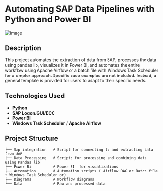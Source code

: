 # Automating SAP Data Pipelines with Python and Power BI
![image](https://github.com/user-attachments/assets/939599bc-a210-44be-b930-124fda786ae6)

## Description
This project automates the extraction of data from SAP, processes the data using pandas lib, visualizes it in Power BI, and automates the entire workflow using Apache Airflow or a batch file with Windows Task Scheduler for a simpler approach. Specific case examples are not included. Instead, a general template is provided for users to adapt to their specific needs. 

## Technologies Used
- **Python** 
- **SAP Logon/GUI/ECC** 
- **Power BI**
- **Windows Task Scheduler** / **Apache Airflow**

## Project Structure
```plaintext
├── Sap integration   # Script for connecting to and extracting data from SAP
├── Data Processing   # Scripts for processing and combining data using Pandas lib
├── Power Bi          # Power BI  for visualizations
├── Automation        # Automation scripts ( Airflow DAG or Batch file + Windows Task Scheduler or)
├── Diagrams          # Workflow diagrams
└── Data              # Raw and processed data

